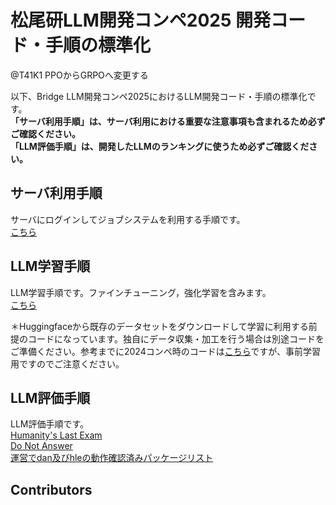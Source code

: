 # 松尾研LLM開発コンペ2025 開発コード・手順の標準化


@T41K1
PPOからGRPOへ変更する

以下、Bridge LLM開発コンペ2025におけるLLM開発コード・手順の標準化です。  
**「サーバ利用手順」は、サーバ利用における重要な注意事項も含まれるため必ずご確認ください。**  
**「LLM評価手順」は、開発したLLMのランキングに使うため必ずご確認ください。**

## サーバ利用手順

サーバにログインしてジョブシステムを利用する手順です。  
[こちら](https://docs.google.com/document/d/16KKkFM8Sbqx0wgcCY4kBKR6Kik01T-jn892e_y67vbM/edit?tab=t.0)

## LLM学習手順

LLM学習手順です。ファインチューニング，強化学習を含みます。  
[こちら](train/README.md)  

＊Huggingfaceから既存のデータセットをダウンロードして学習に利用する前提のコードになっています。独自にデータ収集・加工を行う場合は別途コードをご準備ください。参考までに2024コンペ時のコードは[こちら](https://github.com/matsuolab/ucllm_nedo_prod/tree/main)ですが、事前学習用ですのでご注意ください。

## LLM評価手順

LLM評価手順です。  
[Humanity's Last Exam](eval_hle/README.md)  
[Do Not Answer](eval_dna/README.md)  
[運営でdan及びhleの動作確認済みパッケージリスト](package-list.txt)

## Contributors

```
```

